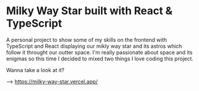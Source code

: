 # Milky Way Star built with React & TypeScript

A personal project to show some of my skills on the frontend with TypeScript and React displaying our mikly way star and its astros which follow it throught our outter space.
I'm really passionate about space and its enigmas so this time I decided to mixed two things I love coding this project.

Wanna take a look at it?

-->  https://milky-way-star.vercel.app/
```
